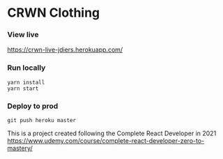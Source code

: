 # CRWN Clothing

### View live
https://crwn-live-jdiers.herokuapp.com/

### Run locally
```
yarn install
yarn start
```

### Deploy to prod
```
git push heroku master
```

This is a project created following the Complete React Developer in 2021
https://www.udemy.com/course/complete-react-developer-zero-to-mastery/
